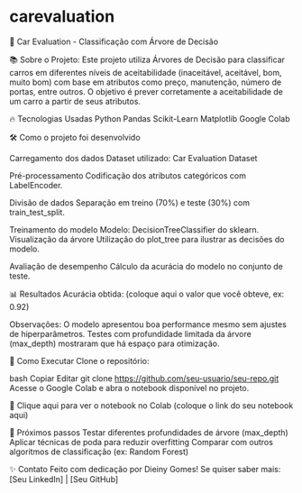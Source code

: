 # carevaluation
🚗 Car Evaluation - Classificação com Árvore de Decisão

📚 Sobre o Projeto:
Este projeto utiliza Árvores de Decisão para classificar carros em diferentes níveis de aceitabilidade (inaceitável, aceitável, bom, muito bom) com base em atributos como preço, manutenção, número de portas, entre outros.
O objetivo é prever corretamente a aceitabilidade de um carro a partir de seus atributos.

🔥 Tecnologias Usadas
Python
Pandas
Scikit-Learn
Matplotlib
Google Colab

🛠️ Como o projeto foi desenvolvido

Carregamento dos dados
Dataset utilizado: Car Evaluation Dataset

Pré-processamento
Codificação dos atributos categóricos com LabelEncoder.

Divisão de dados
Separação em treino (70%) e teste (30%) com train_test_split.

Treinamento do modelo
Modelo: DecisionTreeClassifier do sklearn.
Visualização da árvore
Utilização do plot_tree para ilustrar as decisões do modelo.

Avaliação de desempenho
Cálculo da acurácia do modelo no conjunto de teste.

📊 Resultados
Acurácia obtida: (coloque aqui o valor que você obteve, ex: 0.92)

Observações:
O modelo apresentou boa performance mesmo sem ajustes de hiperparâmetros.
Testes com profundidade limitada da árvore (max_depth) mostraram que há espaço para otimização.

🚀 Como Executar
Clone o repositório:

bash
Copiar
Editar
git clone https://github.com/seu-usuario/seu-repo.git
Acesse o Google Colab e abra o notebook disponível no projeto.

🔗 Clique aqui para ver o notebook no Colab (coloque o link do seu notebook aqui)

🧠 Próximos passos
Testar diferentes profundidades de árvore (max_depth)
Aplicar técnicas de poda para reduzir overfitting
Comparar com outros algoritmos de classificação (ex: Random Forest)

✨ Contato
Feito com dedicação por Dieiny Gomes!
Se quiser saber mais: [Seu LinkedIn] | [Seu GitHub]

